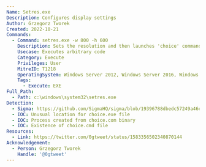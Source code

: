 ```yaml
---
Name: Setres.exe
Description: Configures display settings
Author: Grzegorz Tworek
Created: 2022-10-21
Commands:
  - Command: setres.exe -w 800 -h 600
    Description: Sets the resolution and then launches 'choice' command from the working directory.
    Usecase: Executes arbitrary code
    Category: Execute
    Privileges: User
    MitreID: T1218
    OperatingSystem: Windows Server 2012, Windows Server 2016, Windows Server 2019, Windows Server 2022
    Tags:
      - Execute: EXE
Full_Path:
  - Path: c:\windows\system32\setres.exe
Detection:
  - Sigma: https://github.com/SigmaHQ/sigma/blob/19396788dbedc57249a46efed2bb1927abc376d4/rules/windows/process_creation/proc_creation_win_lolbin_setres.yml
  - IOC: Unusual location for choice.exe file
  - IOC: Process created from choice.com binary
  - IOC: Existence of choice.cmd file
Resources:
  - Link: https://twitter.com/0gtweet/status/1583356502340870144
Acknowledgement:
  - Person: Grzegorz Tworek
    Handle: '@0gtweet'
---
```

